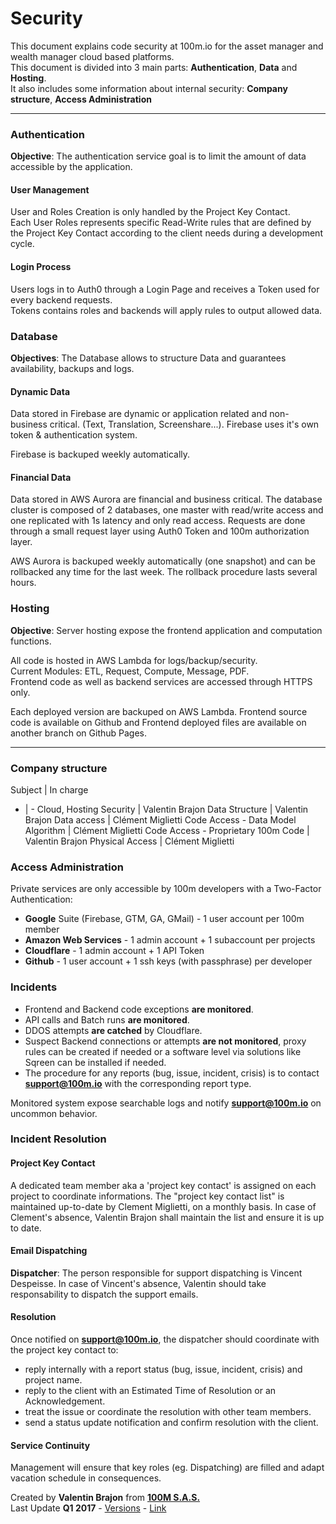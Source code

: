 # Security

This document explains code security at 100m.io for the asset manager and wealth manager cloud based platforms.  
This document is divided into 3 main parts: **Authentication**, **Data** and **Hosting**.  
It also includes some information about internal security: **Company structure**, **Access Administration**

---

### Authentication

**Objective**: The authentication service goal is to limit the amount of data accessible by the application.

#### User Management
User and Roles Creation is only handled by the Project Key Contact.  
Each User Roles represents specific Read-Write rules that are defined by the Project Key Contact according to the client needs during a development cycle.

#### Login Process
Users logs in to Auth0 through a Login Page and receives a Token used for every backend requests.  
Tokens contains roles and backends will apply rules to output allowed data.

### Database

**Objectives**: The Database allows to structure Data and guarantees availability, backups and logs.

#### Dynamic Data
Data stored in Firebase are dynamic or application related and non-business critical. (Text, Translation, Screenshare...). Firebase uses it's own token & authentication system.

Firebase is backuped weekly automatically.

#### Financial Data
Data stored in AWS Aurora are financial and business critical. The database cluster is composed of 2 databases, one master with read/write access and one replicated with 1s latency and only read access. Requests are done through a small request layer using Auth0 Token and 100m authorization layer.

AWS Aurora is backuped weekly automatically (one snapshot) and can be rollbacked any time for the last week. The rollback procedure lasts several hours.

### Hosting

**Objective**: Server hosting expose the frontend application and computation functions.

All code is hosted in AWS Lambda for logs/backup/security.  
Current Modules: ETL, Request, Compute, Message, PDF.  
Frontend code as well as backend services are accessed through HTTPS only.

Each deployed version are backuped on AWS Lambda. Frontend source code is available on Github and Frontend deployed files are available on another branch on Github Pages.

---

### Company structure
Subject | In charge
- | -
Cloud, Hosting Security | Valentin Brajon
Data Structure | Valentin Brajon
Data access | Clément Miglietti
Code Access - Data Model Algorithm | Clément Miglietti
Code Access - Proprietary 100m Code | Valentin Brajon
Physical Access | Clément Miglietti

### Access Administration
Private services are only accessible by 100m developers with a Two-Factor Authentication:
- **Google** Suite (Firebase, GTM, GA, GMail) - 1 user account per 100m member
- **Amazon Web Services** - 1 admin account + 1 subaccount per projects
- **Cloudflare** - 1 admin account + 1 API Token
- **Github** - 1 user account + 1 ssh keys (with passphrase) per developer

### Incidents
- Frontend and Backend code exceptions **are monitored**.
- API calls and Batch runs **are monitored**.
- DDOS attempts **are catched** by Cloudflare.
- Suspect Backend connections or attempts **are not monitored**, proxy rules can be created if needed or a software level via solutions like Sqreen can be installed if needed.
- The procedure for any reports (bug, issue, incident, crisis) is to contact **support@100m.io** with the corresponding report type.

Monitored system expose searchable logs and notify **support@100m.io** on uncommon behavior.

### Incident Resolution

#### Project Key Contact
A dedicated team member aka a 'project key contact' is assigned on each project to coordinate informations.
The "project key contact list" is maintained up-to-date by Clement Miglietti, on a monthly basis. In case of Clement's absence, Valentin Brajon shall maintain the list and ensure it is up to date.

#### Email Dispatching
**Dispatcher**: The person responsible for support dispatching is Vincent Despeisse. In case of Vincent's absence, Valentin should take responsability to dispatch the support emails.

#### Resolution
Once notified on **support@100m.io**, the dispatcher should coordinate with the project key contact to:
  - reply internally with a report status (bug, issue, incident, crisis) and project name.
  - reply to the client with an Estimated Time of Resolution or an Acknowledgement.
  - treat the issue or coordinate the resolution with other team members.
  - send a status update notification and confirm resolution with the client.

#### Service Continuity
Management will ensure that key roles (eg. Dispatching) are filled and adapt vacation schedule in consequences.

<footer>
  <grid>
    <div col="1/2">
      Created by <strong>Valentin Brajon</strong> from <strong><a att href="https://100m.io" target="_blank">100M S.A.S.</a></strong>
    </div>
    <div col="1/2" txt="r">
      Last Update <strong>Q1 2017</strong> - <a att href="https://github.com/100-m/100m.io/commits/master/extra/docs/file-security.md" target="_blank">Versions</a> - <a att href="https://100m.io/extra/markdown.html?docs/file-security.md" target="_blank">Link</a>
    </div>
  </grid>
</footer>

